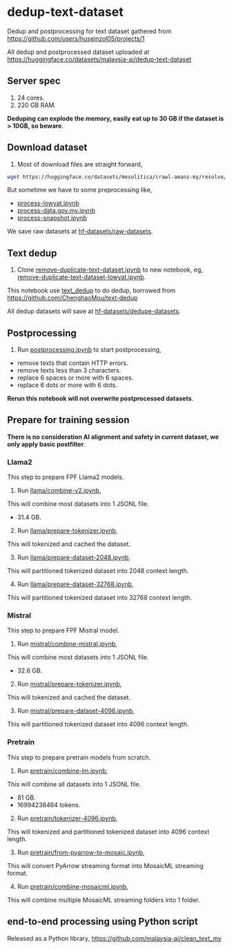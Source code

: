 # dedup-text-dataset

Dedup and postprocessing for text dataset gathered from https://github.com/users/huseinzol05/projects/1

All dedup and postprocessed dataset uploaded at https://huggingface.co/datasets/malaysia-ai/dedup-text-dataset

## Server spec

1. 24 cores.
2. 220 GB RAM.

**Deduping can explode the memory, easily eat up to 30 GB if the dataset is > 10GB, so beware**.

## Download dataset

1. Most of download files are straight forward,

```bash
wget https://huggingface.co/datasets/mesolitica/crawl-amanz-my/resolve/main/parsed.jsonl -O hf-datasets/raw-datasets/amanz.jsonl
```

But sometime we have to some preprocessing like,

- [process-lowyat.ipynb](process-lowyat.ipynb)
- [process-data.gov.my.ipynb](process-data.gov.my.ipynb)
- [process-snapshot.ipynb](process-snapshot.ipynb)

We save raw datasets at [hf-datasets/raw-datasets](hf-datasets/raw-datasets).

## Text dedup

1. Clone [remove-duplicate-text-dataset.ipynb](remove-duplicate-text-dataset.ipynb) to new notebook, eg, [remove-duplicate-text-dataset-lowyat.ipynb](remove-duplicate-text-dataset-lowyat.ipynb).

This notebook use [text_dedup](text_dedup) to do dedup, borrowed from https://github.com/ChenghaoMou/text-dedup

All dedup datasets will save at [hf-datasets/dedupe-datasets](hf-datasets/dedupe-datasets).

## Postprocessing

1. Run [postprocessing.ipynb](postprocessing.ipynb) to start postprocessing,

- remove texts that contain HTTP errors.
- remove texts less than 3 characters.
- replace 6 spaces or more with 6 spaces.
- replace 6 dots or more with 6 dots.

**Rerun this notebook will not overwrite postprocessed datasets**.

## Prepare for training session

**There is no consideration AI alignment and safety in current dataset, we only apply basic postfilter**.

### Llama2

This step to prepare FPF Llama2 models.

1. Run [llama/combine-v2.ipynb](llama/combine-v2.ipynb),

This will combine most datasets into 1 JSONL file.

- 31.4 GB.

2. Run [llama/prepare-tokenizer.ipynb](llama/prepare-tokenizer.ipynb),

This will tokenized and cached the dataset.

3. Run [llama/prepare-dataset-2048.ipynb](llama/prepare-dataset-2048.ipynb),

This will partitioned tokenized dataset into 2048 context length.

4. Run [llama/prepare-dataset-32768.ipynb](llama/prepare-dataset-32768.ipynb),

This will partitioned tokenized dataset into 32768 context length.

### Mistral

This step to prepare FPF Mistral model.

1. Run [mistral/combine-mistral.ipynb](mistral/combine-mistral.ipynb),

This will combine most datasets into 1 JSONL file.

- 32.6 GB.

2. Run [mistral/prepare-tokenizer.ipynb](mistral/prepare-tokenizer.ipynb),

This will tokenized and cached the dataset.

3. Run [mistral/prepare-dataset-4096.ipynb](mistral/prepare-dataset-4096.ipynb),

This will partitioned tokenized dataset into 4096 context length.

### Pretrain

This step to prepare pretrain models from scratch.

1. Run [pretrain/combine-lm.ipynb](pretrain/combine-lm.ipynb),

This will combine all datasets into 1 JSONL file.

- 81 GB.
- 16994238464 tokens.

2. Run [pretrain/tokenizer-4096.ipynb](pretrain/tokenizer-4096.ipynb),

This will tokenized and partitioned tokenized dataset into 4096 context length.

3. Run [pretrain/from-pyarrow-to-mosaic.ipynb](pretrain/from-pyarrow-to-mosaic.ipynb),

This will convert PyArrow streaming format into MosaicML streaming format.

4. Run [pretrain/combine-mosaicml.ipynb](pretrain/combine-mosaicml.ipynb),

This will combine multiple MosaicML streaming folders into 1 folder.

## end-to-end processing using Python script

Released as a Python library, https://github.com/malaysia-ai/clean_text_my

